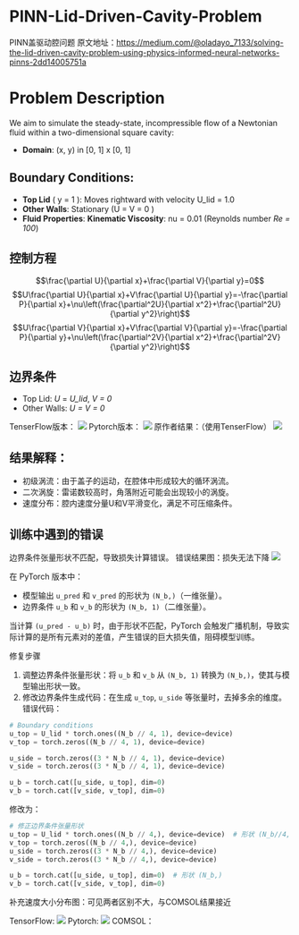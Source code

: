 # PINN-Lid-Driven-Cavity-Problem
PINN盖驱动腔问题
原文地址：https://medium.com/@oladayo_7133/solving-the-lid-driven-cavity-problem-using-physics-informed-neural-networks-pinns-2dd14005751a

# Problem Description

We aim to simulate the steady-state, incompressible flow of a Newtonian fluid within a two-dimensional square cavity:

- **Domain**: (x, y) in \[0, 1\] x \[0, 1\]
## **Boundary Conditions**:

- **Top Lid** ( y = 1 ): Moves rightward with velocity U_lid = 1.0
- **Other Walls**: Stationary (U = V = 0 )
- **Fluid Properties**: **Kinematic Viscosity**: nu = 0.01 (Reynolds number _Re = 100_)

## 控制方程

$$\frac{\partial U}{\partial x}+\frac{\partial V}{\partial y}=0$$
$$U\frac{\partial U}{\partial x}+V\frac{\partial U}{\partial y}=-\frac{\partial P}{\partial x}+\nu\left(\frac{\partial^2U}{\partial x^2}+\frac{\partial^2U}{\partial y^2}\right)$$
$$U\frac{\partial V}{\partial x}+V\frac{\partial V}{\partial y}=-\frac{\partial P}{\partial y}+\nu\left(\frac{\partial^2V}{\partial x^2}+\frac{\partial^2V}{\partial y^2}\right)$$

## 边界条件

- Top Lid: _U_ = _U_lid_, _V = 0_  
- Other Walls: _U = V = 0_

TenserFlow版本：
![](https://github.com/srrdhy/PINN-Lid-Driven-Cavity-Problem/blob/main/images/3b77b897cba238ff73aafa64993799e.png)
Pytorch版本：
![](https://github.com/srrdhy/PINN-Lid-Driven-Cavity-Problem/blob/main/images/cdf839c75eb2e1ea07ad58e63b664e4.png)
原作者结果：（使用TenserFlow）
![](https://github.com/srrdhy/PINN-Lid-Driven-Cavity-Problem/blob/main/images/Pasted%20image%2020250216153643.png)
## 结果解释：

- 初级涡流：由于盖子的运动，在腔体中形成较大的循环涡流。
- 二次涡旋：雷诺数较高时，角落附近可能会出现较小的涡旋。
- 速度分布：腔内速度分量U和V平滑变化，满足不可压缩条件。

## 训练中遇到的错误

边界条件张量形状不匹配，导致损失计算错误。
错误结果图：损失无法下降
![](https://github.com/srrdhy/PINN-Lid-Driven-Cavity-Problem/blob/main/images/b474cf0760b1bac92b35766be3d951d.png)

在 PyTorch 版本中：
- 模型输出 `u_pred` 和 `v_pred` 的形状为 `(N_b,)`（一维张量）。
- 边界条件 `u_b` 和 `v_b` 的形状为 `(N_b, 1)`（二维张量）。

当计算 `(u_pred - u_b)` 时，由于形状不匹配，PyTorch 会触发广播机制，导致实际计算的是所有元素对的差值，产生错误的巨大损失值，阻碍模型训练。

修复步骤
1. 调整边界条件张量形状：将 `u_b` 和 `v_b` 从 `(N_b, 1)` 转换为 `(N_b,)`，使其与模型输出形状一致。
2. 修改边界条件生成代码：在生成 `u_top`, `u_side` 等张量时，去掉多余的维度。
错误代码：
```python
# Boundary conditions
u_top = U_lid * torch.ones((N_b // 4, 1), device=device)
v_top = torch.zeros((N_b // 4, 1), device=device)

u_side = torch.zeros((3 * N_b // 4, 1), device=device)
v_side = torch.zeros((3 * N_b // 4, 1), device=device)

u_b = torch.cat([u_side, u_top], dim=0)
v_b = torch.cat([v_side, v_top], dim=0)
```
修改为：
```python
# 修正边界条件张量形状
u_top = U_lid * torch.ones((N_b // 4,), device=device)  # 形状 (N_b//4,)
v_top = torch.zeros((N_b // 4,), device=device)
u_side = torch.zeros((3 * N_b // 4,), device=device)
v_side = torch.zeros((3 * N_b // 4,), device=device)

u_b = torch.cat([u_side, u_top], dim=0)  # 形状 (N_b,)
v_b = torch.cat([v_side, v_top], dim=0)
```
补充速度大小分布图：可见两者区别不大，与COMSOL结果接近

TensorFlow:
![](https://github.com/srrdhy/PINN-Lid-Driven-Cavity-Problem/blob/main/images/%E5%B1%82%E6%B5%81%E7%9B%96%E8%85%94%E9%80%9F%E5%BA%A6%E5%A4%A7%E5%B0%8F%E5%88%86%E5%B8%83%E5%9B%BE_tf.png)
Pytorch:
![](https://github.com/srrdhy/PINN-Lid-Driven-Cavity-Problem/blob/main/images/%E5%B1%82%E6%B5%81%E7%9B%96%E8%85%94%E9%80%9F%E5%BA%A6%E5%A4%A7%E5%B0%8F%E5%88%86%E5%B8%83%E5%9B%BE_torch.png)
COMSOL：
![]()
